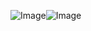 ![Image](https://github.com/user-attachments/assets/01e5b37a-18e0-49f3-af0b-489c9a926100)![Image](https://github.com/user-attachments/assets/01e5b37a-18e0-49f3-af0b-489c9a926100)
